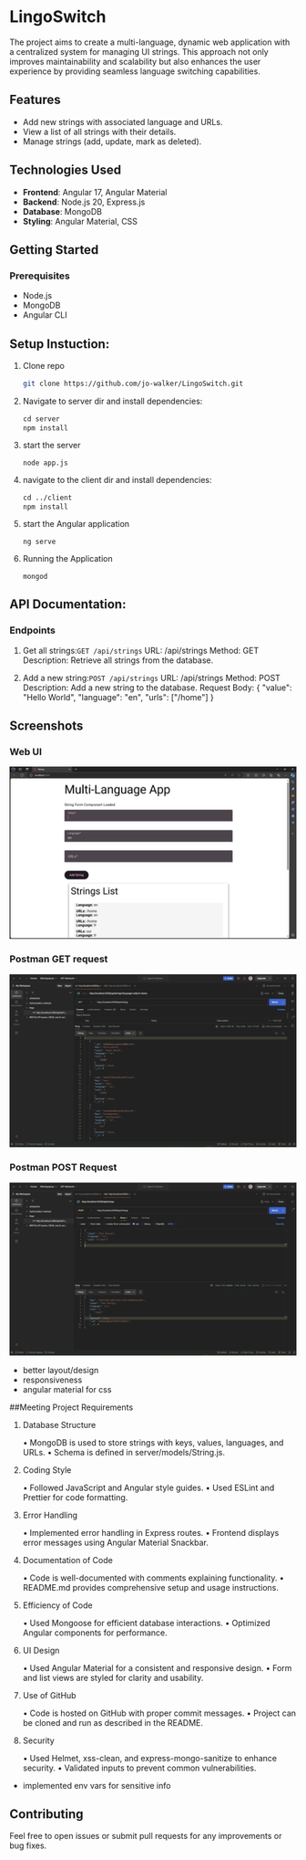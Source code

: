 # LingoSwitch

The project aims to create a multi-language, dynamic web application with a centralized system for managing UI strings. This approach not only improves maintainability and scalability but also enhances the user experience by providing seamless language switching capabilities.
## Features

- Add new strings with associated language and URLs.
- View a list of all strings with their details.
- Manage strings (add, update, mark as deleted).

## Technologies Used

- **Frontend**: Angular 17, Angular Material
- **Backend**: Node.js 20, Express.js
- **Database**: MongoDB
- **Styling**: Angular Material, CSS

## Getting Started

### Prerequisites

- Node.js
- MongoDB
- Angular CLI

## Setup Instuction:

1. Clone repo
   ```bash
   git clone https://github.com/jo-walker/LingoSwitch.git
   ```
2. Navigate to server dir and install dependencies:
   ```
   cd server
   npm install
   ```
3. start the server
   ```
   node app.js
   ```
4. navigate to the client dir and install dependencies:
   ```
   cd ../client
   npm install
   ```
5. start the Angular application
   ```
   ng serve
   ```
6. Running the Application
   ```
   mongod
   ```

## API Documentation:

### Endpoints
1. Get all strings:`GET /api/strings`
URL: /api/strings
Method: GET
Description: Retrieve all strings from the database.

2. Add a new string:`POST /api/strings`
URL: /api/strings
Method: POST
Description: Add a new string to the database.
Request Body:
{
  "value": "Hello World",
  "language": "en",
  "urls": ["/home"]
}


## Screenshots
### Web UI
![Web UI](./server/screenshots/webui.png)
### Postman GET request
![Postman GET Request](./server/screenshots/postmangetrequest.png)

### Postman POST Request
![Postman POST Request](./server/screenshots/postmanpostrequest.png)
- better layout/design
- responsiveness
- angular material for css

##Meeting Project Requirements

1. Database Structure

	•	MongoDB is used to store strings with keys, values, languages, and URLs.
	•	Schema is defined in server/models/String.js.

2. Coding Style

	•	Followed JavaScript and Angular style guides.
	•	Used ESLint and Prettier for code formatting.

3. Error Handling

	•	Implemented error handling in Express routes.
	•	Frontend displays error messages using Angular Material Snackbar.

4. Documentation of Code

	•	Code is well-documented with comments explaining functionality.
	•	README.md provides comprehensive setup and usage instructions.

5. Efficiency of Code

	•	Used Mongoose for efficient database interactions.
	•	Optimized Angular components for performance.

6. UI Design

	•	Used Angular Material for a consistent and responsive design.
	•	Form and list views are styled for clarity and usability.

7. Use of GitHub

	•	Code is hosted on GitHub with proper commit messages.
	•	Project can be cloned and run as described in the README.

8. Security

	•	Used Helmet, xss-clean, and express-mongo-sanitize to enhance security.
	•	Validated inputs to prevent common vulnerabilities.
* implemented env vars for sensitive info

## Contributing
Feel free to open issues or submit pull requests for any improvements or bug fixes.


